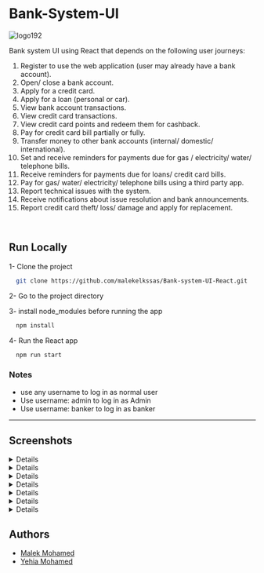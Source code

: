 # Bank-System-UI

![logo192](https://github.com/malekelkssas/Bank-system-UI-React/assets/87043730/460a1ae1-87db-4320-8fab-1fbd903a2cf9)

Bank system UI using React that depends on the following user journeys:

1. Register to use the web application (user may already have a bank account).
2. Open/ close a bank account.
3. Apply for a credit card.
4. Apply for a loan (personal or car).
5. View bank account transactions.
6. View credit card transactions.
7. View credit card points and redeem them for cashback.
8. Pay for credit card bill partially or fully.
9. Transfer money to other bank accounts (internal/ domestic/ international).
10. Set and receive reminders for payments due for gas / electricity/ water/ telephone bills.
11. Receive reminders for payments due for loans/ credit card bills.
12. Pay for gas/ water/ electricity/ telephone bills using a third party app.
13. Report technical issues with the system.
14. Receive notifications about issue resolution and bank announcements.
15. Report credit card theft/ loss/ damage and apply for replacement.

</br>


## Run Locally

1- Clone the project

```bash
  git clone https://github.com/malekelkssas/Bank-system-UI-React.git
```

2- Go to the project directory


3- install node_modules before running the app
```bash
  npm install
```

4- Run the React app
```bash
  npm run start
```




### Notes
- use any username to log in as normal user
- Use username: admin to log in as Admin
- Use username: banker to log in as banker

---

## Screenshots

<details>
	
![Screenshot (1)](https://github.com/malekelkssas/Bank-system-UI-React/assets/87043730/57dc7609-5a90-460b-ae51-264287e9f743)
</details>

<details>
	
![Screenshot (3)](https://github.com/malekelkssas/Bank-system-UI-React/assets/87043730/2de1b0c1-ec39-4d74-9fff-523caa45bc6a)
</details>

<details>
	
![Screenshot (4)](https://github.com/malekelkssas/Bank-system-UI-React/assets/87043730/371e67b1-b71e-4275-af3f-131d6176cc0a)
</details>

<details>
	
![Screenshot (5)](https://github.com/malekelkssas/Bank-system-UI-React/assets/87043730/8abea87d-7e38-422c-9209-b21f86586823)
</details>

<details>
	
![Screenshot (6)](https://github.com/malekelkssas/Bank-system-UI-React/assets/87043730/e7c76d17-5142-4758-a326-86d281f05d24)
</details>

<details>
	
![Screenshot (7)](https://github.com/malekelkssas/Bank-system-UI-React/assets/87043730/6a3d3d39-5536-45c6-8bd6-3a7f2cd12311)
</details>

<details>
	
![Screenshot (8)](https://github.com/malekelkssas/Bank-system-UI-React/assets/87043730/ec761430-e10a-4be7-b4fb-a6cb2a4dda13)
</details>




## Authors
- [Malek Mohamed](https://github.com/malekelkssas)
- [Yehia Mohamed](https://github.com/YehiaFarghaly)

